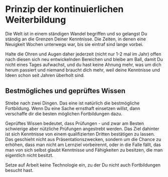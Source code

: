 # Prinzip der kontinuierlichen Weiterbildung

Die Welt ist in einem ständigen Wandel begriffen und so gelangst Du ständig an die Grenzen Deiner Kenntnisse. Die Zeiten, in denen eine Neuigkeit Wochen unterwegs war, bis sie eintraf sind lange vorbei. 

Halte die Ohren und Augen daher jederzeit (nicht nur 1-2 mal im Jahr) offen nach diesen sich neu entwickelnden Bereichen und bleibe am Ball, damit Du nicht eines Tages aufwachst, und du hast keine Ahnung mehr, was um dich herum passiert und niemand braucht dich mehr, weil deine Kenntnisse und Ideen schon seit Jahren überholt sind.

## Bestmögliches und geprüftes Wissen

Strebe nach zwei Dingen. Das eine ist natürlich die bestmögliche Fortbildung. Wenn Du eine Sache ernsthaft einsetzen willst, dann verschaffe dir die besten möglichen Fortbildungen dazu. 

Geprüftes Wissen bedeutet, dass Prüfungen - und zwar am Besten schwierige aber nützliche Prüfungen angestrebt werden. Das Ziel dahinter ist sich Kenntnisse von einem qualifizierten Dritten bestätigen zu lassen. Das geschieht nicht aus Präsentationszwecken, sondern um die Chance zu erhöhen, dass man nicht am Lernziel vorbeirennt, oder in die Falle fällt, das man von sich selbst glaubt Kenntnisse und Fähigkeiten zu besitzen, die man eigentlich nicht besitzt.

Setze auf Arbeit keine Technologie ein, zu der Du nicht auch Fortbildungen besucht hast.